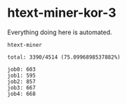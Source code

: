 # htext-miner-kor-3

Everything doing here is automated.

```
htext-miner

total: 3390/4514 (75.0996898537882%)

job0: 603
job1: 595
job2: 857
job3: 667
job4: 668
```